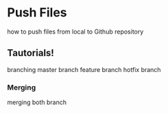 # Push Files
how to push files from local to Github repository
## Tautorials!
branching
master branch 
feature branch 
hotfix branch
### Merging
merging both branch 